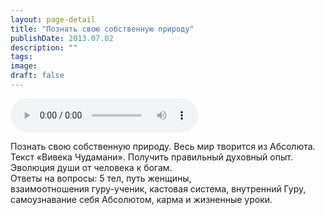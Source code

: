 ```yaml
---
layout: page-detail
title: "Познать свою собственную природу"
publishDate: 2013.07.02
description: ""
tags:
image:
draft: false
---
```


<audio title="2013.07.02 - Познать свою собственную природу.mp3" src="/upload/iblock/fe7/fe75ecf0a9e1bf986f42d0dd795cee4e.mp3" controls=""></audio>

 Познать свою собственную природу. Весь мир творится из Абсолюта.  
Текст «Вивека Чудамани». Получить правильный духовный опыт.  
Эволюция души от человека к богам.  
Ответы на вопросы: 5 тел, путь женщины,   
взаимоотношения гуру-ученик, кастовая система, внутренний Гуру,  
самоузнавание себя Абсолютом, карма и жизненные уроки. 

  
